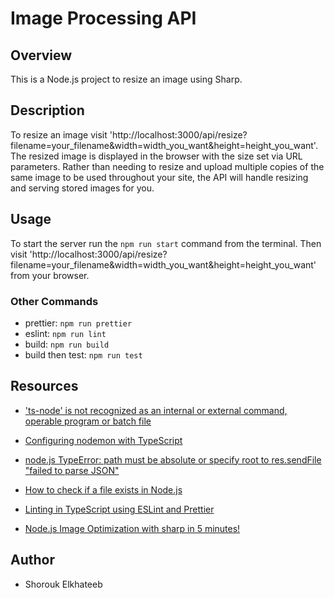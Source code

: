
# Image Processing API

## Overview
This is a Node.js project to resize an image using Sharp.

## Description
To resize an image visit 'http://localhost:3000/api/resize?filename=your_filename&width=width_you_want&height=height_you_want'. The resized image is displayed in the browser with the size set via URL parameters. Rather than needing to resize and upload multiple copies of the same image to be used throughout your site, the API will handle resizing and serving stored images for you.

## Usage
To start the server run the `npm run start` command from the terminal. Then visit 'http://localhost:3000/api/resize?filename=your_filename&width=width_you_want&height=height_you_want' from your browser.
### Other Commands
- prettier: `npm run prettier`
- eslint: `npm run lint`
- build: `npm run build`
- build then test: `npm run test`


## Resources

- ['ts-node' is not recognized as an internal or external command, operable program or batch file](https://stackoverflow.com/questions/44764004/ts-node-is-not-recognized-as-an-internal-or-external-command-operable-program)

- [Configuring nodemon with TypeScript](https://blog.logrocket.com/configuring-nodemon-with-typescript/)

- [node.js TypeError: path must be absolute or specify root to res.sendFile "failed to parse JSON"](https://stackoverflow.com/questions/26079611/node-js-typeerror-path-must-be-absolute-or-specify-root-to-res-sendfile-failed)

- [How to check if a file exists in Node.js](https://flaviocopes.com/how-to-check-if-file-exists-node/)

- [Linting in TypeScript using ESLint and Prettier](https://blog.logrocket.com/linting-typescript-using-eslint-and-prettier/)

- [Node.js Image Optimization with sharp in 5 minutes!](https://www.youtube.com/watch?v=2uqdstsb8WI)

## Author
- Shorouk Elkhateeb
